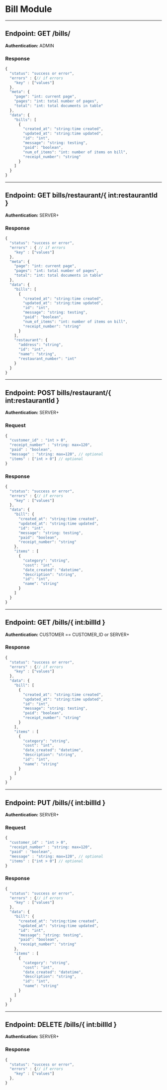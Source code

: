 # Bill Module
---


## Endpoint: GET /bills/
**Authentication:** ADMIN

### Response
```javascript
{
  "status": "success or error",
  "errors" : {// if errors
    "key" : ["values"]
  },
  "meta": {
    "page": "int: current page",
    "pages": "int: total number of pages",
    "total": "int: total documents in table"
  },
  "data": {
    "bills": [
      {
        "created_at": "string:time created",
        "updated_at": "string:time updated",
        "id": "int",
        "message": "string: testing",
        "paid": "boolean",
        "num_of_items": "int: number of items on bill",
        "receipt_number": "string"
      }
    ]
  }
}
```
---


## Endpoint: GET bills/restaurant/{ int:restaurantId }
**Authentication:** SERVER+

### Response
```javascript
{
  "status": "success or error",
  "errors" : { // if errors
    "key" : ["values"]
  },
  "meta": {
    "page": "int: current page",
    "pages": "int: total number of pages",
    "total": "int: total documents in table"
  },
  "data": {
    "bills": [
      {
        "created_at": "string:time created",
        "updated_at": "string:time updated",
        "id": "int",
        "message": "string: testing",
        "paid": "boolean",
        "num_of_items": "int: number of items on bill",
        "receipt_number": "string"
      }
    ],
    "restaurant": {
      "address": "string",
      "id": "int",
      "name": "string",
      "restaurant_number": "int"
    }
  }
}
```
---

## Endpoint: POST bills/restaurant/{ int:restaurantId }
**Authentication:** SERVER+

### Request
```javascript
{
  "customer_id" : "int > 0",
  "receipt_number" : "string: max=120",
  "paid" : "boolean",
  "message" : "string: max=120", // optional
  "items" : ["int > 0"] // optional
}
```


### Response
```javascript
{
  "status": "success or error",
  "errors" : {// if errors
    "key" : ["values"]
  },
  "data": {
    "bill": {
      "created_at": "string:time created",
      "updated_at": "string:time updated",
      "id": "int",
      "message": "string: testing",
      "paid": "boolean",
      "receipt_number": "string"
    },
    "items" : [
      {
        "category": "string",
        "cost": "int",
        "date_created": "datetime",
        "description": "string",
        "id": "int",
        "name": "string"
      }
    ]  
  }
}
```

---

## Endpoint: GET /bills/{ int:billId }
**Authentication:** CUSTOMER == CUSTOMER_ID or SERVER+

### Response
```javascript
{
  "status": "success or error",
  "errors" : {// if errors
    "key" : ["values"]
  },
  "data": {
    "bill": [
      {
        "created_at": "string:time created",
        "updated_at": "string:time updated",
        "id": "int",
        "message": "string: testing",
        "paid": "boolean",
        "receipt_number": "string"
      }
    ],
    "items" : [
      {
        "category": "string",
        "cost": "int",
        "date_created": "datetime",
        "description": "string",
        "id": "int",
        "name": "string"
      }
    ]
  }
}
```
---

## Endpoint: PUT /bills/{ int:billId }
**Authentication:** SERVER+

### Request
```javascript
{
  "customer_id" : "int > 0",
  "receipt_number" : "string: max=120",
  "paid" : "boolean",
  "message" : "string: max=120", // optional
  "items" : ["int > 0"] // optional
}
```


### Response
```javascript
{
  "status": "success or error",
  "errors" : {// if errors
    "key" : ["values"]
  },
  "data": {
    "bill": {
      "created_at": "string:time created",
      "updated_at": "string:time updated",
      "id": "int",
      "message": "string: testing",
      "paid": "boolean",
      "receipt_number": "string"
    },
    "items" : [
      {
        "category": "string",
        "cost": "int",
        "date_created": "datetime",
        "description": "string",
        "id": "int",
        "name": "string"
      }
    ]  
  }
}
```

---

## Endpoint: DELETE /bills/{ int:billId }
**Authentication:** SERVER+

### Response
```javascript
{
  "status": "success or error",
  "errors" : {// if errors
    "key" : ["values"]
  },
}
```
